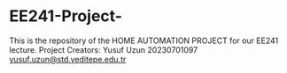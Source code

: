 # EE241-Project-
This is the repository of the HOME AUTOMATION PROJECT for our EE241 lecture.
Project Creators: 
Yusuf Uzun    20230701097    yusuf.uzun@std.yeditepe.edu.tr

